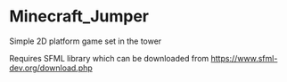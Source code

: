 # Minecraft_Jumper
Simple 2D platform game set in the tower

Requires SFML library which can be downloaded from https://www.sfml-dev.org/download.php
